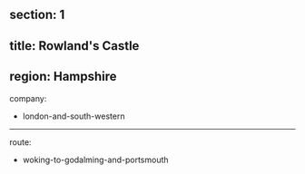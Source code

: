 section: 1
----
title: Rowland's Castle
----
region: Hampshire
----
company:
- london-and-south-western
----
route:
- woking-to-godalming-and-portsmouth
